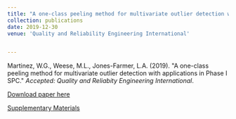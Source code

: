 ```yaml
---
title: "A one-class peeling method for multivariate outlier detection with applications in Phase I SPC"
collection: publications
date: 2019-12-30
venue: 'Quality and Reliability Engineering International'


---
```

Martinez, W.G., Weese, M.L., Jones-Farmer, L.A. (2019). &quot;A one-class peeling method for multivariate outlier detection with applications in Phase I SPC.&quot; <i>Accepted: Quality and Reliabity Engineering International</i>. 

[Download paper here](http://weeseml.github.io/files/martinez_at_al.pdf)

[Supplementary Materials](https://github.com/martinwg/OCP)
